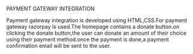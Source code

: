 PAYMENT GATEWAY INTEGRATION


Payment gateway integration is developed using HTML,CSS.For payment gateway razorpay is used.The homepage contains a donate button.on clicking the donate button,the user can donate an amount of their choice using their payment method.once the payment is done,a payment confirmation email will be sent to the user.
